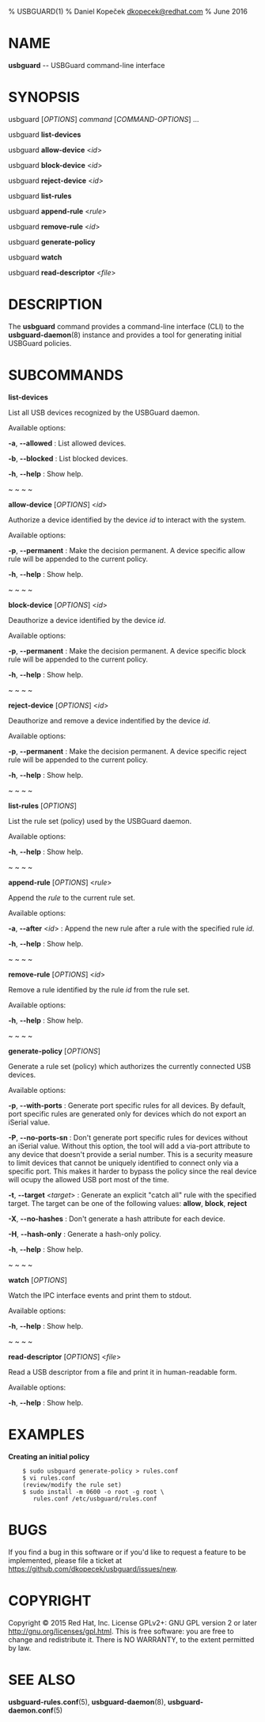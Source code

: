 % USBGUARD(1)
% Daniel Kopeček <dkopecek@redhat.com>
% June 2016

# NAME

**usbguard** -- USBGuard command-line interface

# SYNOPSIS

usbguard [*OPTIONS*] *command* [*COMMAND-OPTIONS*] ...

usbguard **list-devices**

usbguard **allow-device** <*id*>

usbguard **block-device** <*id*>

usbguard **reject-device** <*id*>

usbguard **list-rules**

usbguard **append-rule** <*rule*>

usbguard **remove-rule** <*id*>

usbguard **generate-policy**

usbguard **watch**

usbguard **read-descriptor** <*file*>

# DESCRIPTION

The **usbguard** command provides a command-line interface (CLI) to the **usbguard-daemon**(8) instance and provides a tool for generating initial USBGuard policies.

# SUBCOMMANDS

**list-devices**

List all USB devices recognized by the USBGuard daemon.

Available options:

**-a**, **--allowed**
:   List allowed devices.

**-b**, **--blocked**
:   List blocked devices.

**-h**, **--help**
:   Show help.

~ ~ ~ ~

**allow-device** [*OPTIONS*] <*id*>

Authorize a device identified by the device *id* to interact with the system.

Available options:

**-p**, **--permanent**
:   Make the decision permanent. A device specific allow rule will be appended to the current policy.

**-h**, **--help**
:   Show help.

~ ~ ~ ~

**block-device** [*OPTIONS*] <*id*>

Deauthorize a device identified by the device *id*.

Available options:

**-p**, **--permanent**
:   Make the decision permanent. A device specific block rule will be appended to the current policy.

**-h**, **--help**
:   Show help.

~ ~ ~ ~

**reject-device** [*OPTIONS*] <*id*>

Deauthorize and remove a device indentified by the device *id*.

Available options:

**-p**, **--permanent**
:   Make the decision permanent. A device specific reject rule will be appended to the current policy.

**-h**, **--help**
:   Show help.

~ ~ ~ ~

**list-rules** [*OPTIONS*]

List the rule set (policy) used by the USBGuard daemon.

Available options:

**-h**, **--help**
:   Show help.

~ ~ ~ ~

**append-rule** [*OPTIONS*] <*rule*>

Append the *rule* to the current rule set.

Available options:

**-a**, **--after** <*id*>
:   Append the new rule after a rule with the specified rule *id*.

**-h**, **--help**
:   Show help.

~ ~ ~ ~

**remove-rule** [*OPTIONS*] <*id*>

Remove a rule identified by the rule *id* from the rule set.

Available options:

**-h**, **--help**
:   Show help.

~ ~ ~ ~

**generate-policy** [*OPTIONS*]

Generate a rule set (policy) which authorizes the currently connected USB devices.

Available options:

**-p**, **--with-ports**
:   Generate port specific rules for all devices. By default, port specific rules are generated only for devices which do not export an iSerial value.

**-P**, **--no-ports-sn**
:   Don't generate port specific rules for devices without an iSerial value. Without this option, the tool will add a via-port attribute to any device that doesn't provide a serial number. This is a security measure to limit devices that cannot be uniquely identified to connect only via a specific port. This makes it harder to bypass the policy since the real device will ocupy the allowed USB port most of the time.

**-t**, **--target** <*target*>
:   Generate an explicit "catch all" rule with the specified target. The target can be one of the following values: **allow**, **block**, **reject**

**-X**, **--no-hashes**
:   Don't generate a hash attribute for each device.

**-H**, **--hash-only**
:   Generate a hash-only policy.

**-h**, **--help**
:   Show help.

~ ~ ~ ~

**watch** [*OPTIONS*]

Watch the IPC interface events and print them to stdout.

Available options:

**-h**, **--help**
:   Show help.

~ ~ ~ ~

**read-descriptor** [*OPTIONS*] <*file*>

Read a USB descriptor from a file and print it in human-readable form.

Available options:

**-h**, **--help**
:   Show help.

# EXAMPLES

**Creating an initial policy**

```
    $ sudo usbguard generate-policy > rules.conf
    $ vi rules.conf
    (review/modify the rule set)
    $ sudo install -m 0600 -o root -g root \
       rules.conf /etc/usbguard/rules.conf
```

# BUGS

If you find a bug in this software or if you'd like to request a feature to be implemented, please file a ticket at <https://github.com/dkopecek/usbguard/issues/new>.

# COPYRIGHT

Copyright © 2015 Red Hat, Inc.  License GPLv2+: GNU GPL version 2 or later <http://gnu.org/licenses/gpl.html>. This is free software: you are free to change and redistribute it.  There is NO WARRANTY, to the extent permitted by law.

# SEE ALSO

**usbguard-rules.conf**(5), **usbguard-daemon**(8), **usbguard-daemon.conf**(5)
